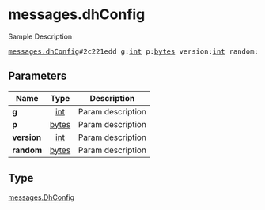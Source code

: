 # messages.dhConfig

Sample Description

<pre>
<a href="../constructor/messages.dhConfig.md">messages.dhConfig</a>#2c221edd g:<a href="../type/int.md">int</a> p:<a href="../type/bytes.md">bytes</a> version:<a href="../type/int.md">int</a> random:<a href="../type/bytes.md">bytes</a> = <a href="../type/messages.DhConfig.md">messages.DhConfig</a>;
</pre>

## Parameters

| Name | Type | Description |
|------|:----:|-------------|
| **g** | [int](../type/int.md) | Param description |
| **p** | [bytes](../type/bytes.md) | Param description |
| **version** | [int](../type/int.md) | Param description |
| **random** | [bytes](../type/bytes.md) | Param description |

## Type

[messages.DhConfig](../type/messages.DhConfig.md)

